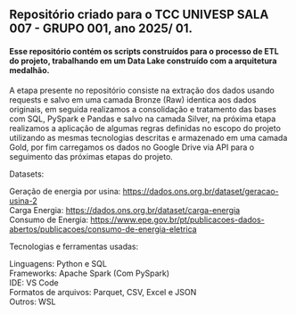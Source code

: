 ## Repositório criado para o TCC UNIVESP SALA 007 - GRUPO 001, ano 2025/ 01. 

#### Esse repositório contém os scripts construídos para o processo de ETL do projeto, trabalhando em um Data Lake construído com a arquitetura medalhão. 

A etapa presente no repositório consiste na extração dos dados usando requests e salvo em uma camada Bronze (Raw) identica aos dados originais, em seguida realizamos a consolidação e tratamento das bases com SQL, PySpark e Pandas e salvo na camada Silver, na próxima etapa realizamos a aplicação de algumas regras definidas no escopo do projeto utilizando as mesmas tecnologias descritas e armazenado em uma camada Gold, por fim carregamos os dados no Google Drive via API para o seguimento das próximas etapas do projeto.

Datasets:

Geração de energia por usina: https://dados.ons.org.br/dataset/geracao-usina-2  
Carga Energia: https://dados.ons.org.br/dataset/carga-energia  
Consumo de Energia: https://www.epe.gov.br/pt/publicacoes-dados-abertos/publicacoes/consumo-de-energia-eletrica  

Tecnologias e ferramentas usadas:  

Linguagens: Python e SQL  
Frameworks: Apache Spark (Com PySpark)  
IDE: VS Code  
Formatos de arquivos: Parquet, CSV, Excel e JSON  
Outros: WSL